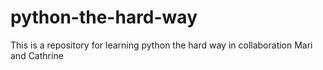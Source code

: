# python-the-hard-way
This is a repository for learning python the hard way in collaboration Mari and Cathrine 
